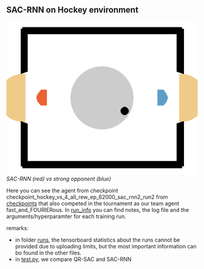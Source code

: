 ## SAC-RNN on Hockey environment

![QR-SAC vs strong opponent](../../assets/sac_rnn_vs_strong_opp.gif)  
*SAC-RNN (red) vs strong opponent (blue)*

Here you can see the agent from checkpoint checkpoint_hockey_vs_4_all_rew_ep_62000_sac_rnn2_run2 from [checkpoints](./checkpoints/) that also competed in the tournament as our team agent fast_and_FOURIERous. In [run_info](./run_info/) you can find notes, the log file and the arguments/hyperparamter for each training run.  

remarks: 
- in folder [runs](./runs/), the tensorboard statistics about the runs cannot be provided due to uploading limits, but the most important information can bo found in the other files. 
-  in [test.py](./test.py), we compare QR-SAC and SAC-RNN

